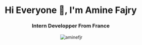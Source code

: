 <h1 align="center">Hi Everyone 👋, I'm Amine Fajry</h1>
<h3 align="center">Intern Developper From France</h3>
<p align="center" >&nbsp;<img align="center" src="https://github-readme-stats.vercel.app/api?username=aminefjr&show_icons=true&locale=en" alt="aminefjr" /></p
